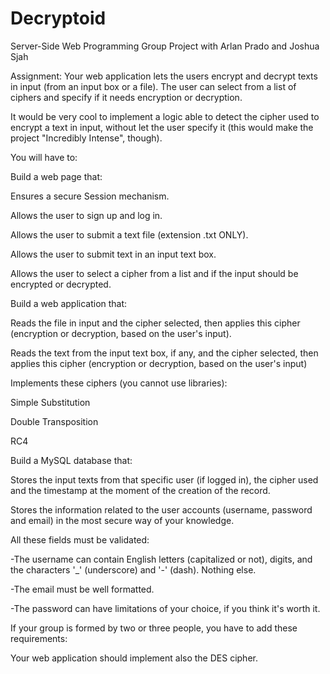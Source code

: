 # Decryptoid
 Server-Side Web Programming Group Project with Arlan Prado and Joshua Sjah

Assignment:
Your web application lets the users encrypt and decrypt texts in input (from an input box or a file). The user can select from a list of ciphers and specify if it needs encryption or decryption.

   It would be very cool to implement a logic able to detect the cipher used to encrypt a text in input, without let the user specify it (this would make the project "Incredibly Intense", though).

 

You will have to:

Build a web page that:

   Ensures a secure Session mechanism.
   
   Allows the user to sign up and log in.
   
   Allows the user to submit a text file (extension .txt ONLY).
   
   Allows the user to submit text in an input text box.
   
   Allows the user to select a cipher from a list and if the input should be encrypted or decrypted.
   
 

Build a web application that:

   Reads the file in input and the cipher selected, then applies this cipher (encryption or decryption, based on the user's input).
   
   Reads the text from the input text box, if any, and the cipher selected, then applies this cipher (encryption or decryption, based on the user's input)
   
   Implements these ciphers (you cannot use libraries):
   
   Simple Substitution
       
   Double Transposition
       
   RC4
       

 

Build a MySQL database that:

   Stores the input texts from that specific user (if logged in), the cipher used and the timestamp at the moment of the creation of the record.
   
   Stores the information related to the user accounts (username, password and email) in the most secure way of your knowledge.
   
   All these fields must be validated:
   
   -The username can contain English letters (capitalized or not), digits, and the characters '\_' (underscore) and '-' (dash). Nothing else.
           
   -The email must be well formatted.
           
   -The password can have limitations of your choice, if you think it's worth it.

  

If your group is formed by two or three people, you have to add these requirements:

   Your web application should implement also the DES cipher.

 
